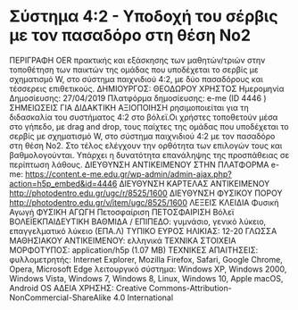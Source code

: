 # Σύστημα 4:2 - Υποδοχή του σέρβις με τον πασαδόρο στη θέση Νο2
ΠΕΡΙΓΡΑΦΗ
OER πρακτικής και εξάσκησης των μαθητών/τριών στην τοποθέτηση των παικτών της ομάδας που υποδέχεται το σερβίς με σχηματισμό W, στο σύστημα παιχνιδιού 4:2, με δύο πασαδόρους και τέσσερεις επιθετικούς.
ΔΗΜΙΟΥΡΓΟΣ:
ΘΕΟΔΩΡΟΥ ΧΡΗΣΤΟΣ
Ημερομηνία Δημοσίευσης: 27/04/2019
Πλατφόρμα δημοσίευσης: 
e-me (ID 4446 )
ΣΗΜΕΙΩΣΕΙΣ ΓΙΑ ΔΙΔΑΚΤΙΚΗ ΑΞΙΟΠΟΙΗΣΗ
ρησιμοποιείται για τη διδασκαλία του συστήματος 4:2 στο βόλεϊ.Οι χρήστες τοποθετούν μέσα στο γήπεδο, με drag and drop, τους παίχτες της ομάδας που υποδέχεται το σερβίς με σχηματισμό W, στο σύστημα παιχνιδιού 4:2 με τον πασαδόρο στη θέση Νο2. Στο τέλος ελέγχουν την ορθότητα των επιλογών τους και βαθμολογούνται. Υπάρχει η δυνατότητα επανάληψης της προσπάθειας σε περίπτωση λάθους.
ΔΙΕΥΘΥΝΣΗ ΑΝΤΙΚΕΙΜΕΝΟΥ ΣΤΗΝ ΠΛΑΤΦΟΡΜΑ e-me:
https://content.e-me.edu.gr/wp-admin/admin-ajax.php?action=h5p_embed&id=4446
ΔΙΕΥΘΥΝΣΗ ΚΑΡΤΕΛΑΣ ΑΝΤΙΚΕΙΜΕΝΟΥ
http://photodentro.edu.gr/ugc/r/8525/1600
ΔΙΕΥΘΥΝΣΗ ΦΥΣΙΚΟΥ ΠΟΡΟΥ
http://photodentro.edu.gr/v/item/ugc/8525/1600
ΛΕΞΕΙΣ ΚΛΕΙΔΙΑ
Φυσική Αγωγή ΦΥΣΙΚΗ ΑΓΩΓΗ Πετοσφαίριση ΠΕΤΟΣΦΑΙΡΙΣΗ Βόλεϊ ΒΟΛΕΪΕΚΠΑΙΔΕΥΤΙΚΗ ΒΑΘΜΙΔΑ / ΕΠΙΠΕΔΟ:
γυμνάσιο, γενικό λύκειο, επαγγελματικό λύκειο (ΕΠΑ.Λ)
ΤΥΠΙΚΟ ΕΥΡΟΣ ΗΛΙΚΙΑΣ:
12-20
ΓΛΩΣΣΑ ΜΑΘΗΣΙΑΚΟΥ ΑΝΤΙΚΕΙΜΕΝΟΥ:
ελληνικά
ΤΕΧΝΙΚΑ ΣΤΟΙΧΕΙΑ
ΜΟΡΦΟΤΥΠΟΣ:
application/h5p (1.07 MB)
ΤΕΧΝΙΚΕΣ ΑΠΑΙΤΗΣΕΙΣ:
φυλλομετρητής: Internet Explorer, Mozilla Firefox, Safari, Google Chrome, Opera, Microsoft Edge
λειτουργικό σύστημα: Windows XP, Windows 2000, Windows Vista, Windows 7, Windows 8, Linux, Windows 10, Apple macOS, Android OS
ΑΔΕΙΑ ΧΡΗΣΗΣ:
Creative Commons-Attribution-NonCommercial-ShareAlike 4.0 International

